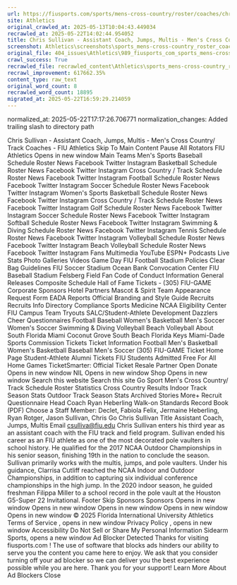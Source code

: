 ```yaml
---
url: https://fiusports.com/sports/mens-cross-country/roster/coaches/chris-sullivan/3293/
site: Athletics
original_crawled_at: 2025-05-13T10:04:43.449034
recrawled_at: 2025-05-22T14:02:44.954052
title: Chris Sullivan - Assistant Coach, Jumps, Multis - Men's Cross Country/ Track Coaches - FIU Athletics
screenshot: Athletics\screenshots\sports_mens-cross-country_roster_coaches_chris-sullivan_3293_20250522140244.png
original_file: 404_issues\Athletics\989_fiusports_com_sports_mens-cross-country_roster_coaches_chris-sullivan_3293.md
crawl_success: True
recrawled_file: recrawled_content\Athletics\sports_mens-cross-country_roster_coaches_chris-sullivan_3293_20250522140244.md
recrawl_improvement: 617662.35%
content_type: raw_text
original_word_count: 8
recrawled_word_count: 18895
migrated_at: 2025-05-22T16:59:29.214059
---
```

normalized_at: 2025-05-22T17:17:26.706771
normalization_changes: Added trailing slash to directory path

Chris Sullivan - Assistant Coach, Jumps, Multis - Men's Cross Country/ Track Coaches - FIU Athletics
Skip To Main Content
Pause All Rotators
FIU Athletics
Opens in new window
Main
Teams
Men's Sports
Baseball
Schedule
Roster
News
Facebook
Twitter
Instagram
Basketball
Schedule
Roster
News
Facebook
Twitter
Instagram
Cross Country / Track
Schedule
Roster
News
Facebook
Twitter
Instagram
Football
Schedule
Roster
News
Facebook
Twitter
Instagram
Soccer
Schedule
Roster
News
Facebook
Twitter
Instagram
Women's Sports
Basketball
Schedule
Roster
News
Facebook
Twitter
Instagram
Cross Country / Track
Schedule
Roster
News
Facebook
Twitter
Instagram
Golf
Schedule
Roster
News
Facebook
Twitter
Instagram
Soccer
Schedule
Roster
News
Facebook
Twitter
Instagram
Softball
Schedule
Roster
News
Facebook
Twitter
Instagram
Swimming & Diving
Schedule
Roster
News
Facebook
Twitter
Instagram
Tennis
Schedule
Roster
News
Facebook
Twitter
Instagram
Volleyball
Schedule
Roster
News
Facebook
Twitter
Instagram
Beach Volleyball
Schedule
Roster
News
Facebook
Twitter
Instagram
Fans
Multimedia
YouTube
ESPN+
Podcasts
Live Stats
Photo Galleries
Videos
Game Day
FIU Football Stadium Policies
Clear Bag Guidelines
FIU Soccer Stadium
Ocean Bank Convocation Center
FIU Baseball Stadium
Felsberg Field
Fan Code of Conduct
Information
General Releases
Composite Schedule
Hall of Fame
Tickets - (305) FIU-GAME
Corporate Sponsors
Hotel Partners
Mascot & Spirit Team Appearance Request Form
EADA Reports
Official Branding and Style Guide
Recruits
Recruits Info
Directory
Compliance
Sports Medicine
NCAA Eligibility Center
FIU Campus
Team Tryouts
SALC/Student-Athlete Development
Dazzlers
Cheer
Questionnaires
Football
Baseball
Women's Basketball
Men's Soccer
Women's Soccer
Swimming & Diving
Volleyball
Beach Volleyball
About South Florida
Miami
Coconut Grove
South Beach
Florida Keys
Miami-Dade Sports Commission
Tickets
Ticket Information
Football
Men's Basketball
Women's Basketball
Baseball
Men's Soccer
(305) FIU-GAME
Ticket Home Page
Student-Athlete Alumni Tickets
FIU Students Admitted Free For All Home Games
TicketSmarter: Official Ticket Resale Partner
Open
Donate
Opens in new window
NIL
Opens in new window
Shop
Opens in new window
Search this website
Search this site
Go
Sport
Men's Cross Country/ Track
Schedule
Roster
Statistics
Cross Country Results
Indoor Track Season Stats
Outdoor Track Season Stats
Archived Stories
More+
Recruit Questionnaire
Head Coach Ryan Heberling
Walk-on Standards
Record Book (PDF)
Choose a Staff Member:
Declet, Fabiola
Felix, Jermaine
Heberling, Ryan
Rotger, Jason
Sullivan, Chris
Go
Chris
Sullivan
Title
Assistant Coach, Jumps, Multis
Email
csulliva@fiu.edu
Chris Sullivan enters his third year as an assistant coach with the FIU track and field program.
Sullivan ended his career as an FIU athlete as one of the most decorated pole vaulters in school history. He qualified for the 2017 NCAA Outdoor Championships in his senior season, finishing 19th in the nation to conclude the season.
Sullivan primarily works with the multis, jumps, and pole vaulters.
Under his guidance, Clarrisa Cutliff reached the NCAA Indoor and Outdoor Championships, in addition to capturing six individual conference championships in the high jump.
In the 2020 indoor season, he guided freshman Filippa Miller to a school record in the pole vault at the Houston G5-Super 22 Invitational.
Footer
Skip Sponsors
Sponsors
Opens in new window
Opens in new window
Opens in new window
Opens in new window
Opens in new window
© 2025 Florida International University Athletics
Terms of Service
, opens in new window
Privacy Policy
, opens in new window
Accessibility
Do Not Sell or Share My Personal Information
Sidearm Sports, opens a new window
Ad Blocker Detected
Thanks for visiting
fiusports.com
!
The use of software that blocks ads hinders our ability to serve you the content you came here to enjoy.
We ask that you consider turning off your ad blocker so we can deliver you the best experience possible while you are here.
Thank you for your support!
Learn More About Ad Blockers
Close